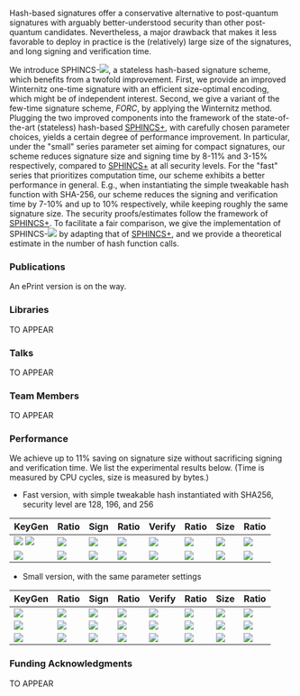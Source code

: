 Hash-based signatures offer a conservative alternative to post-quantum signatures with arguably better-understood security than other post-quantum candidates. Nevertheless, a major drawback that makes it less favorable to deploy in practice is the (relatively) large size of the signatures, and long signing and verification time.

We introduce SPHINCS-<img src="https://render.githubusercontent.com/render/math?math=\alpha">, a stateless hash-based signature scheme, which benefits from a twofold improvement. First, we provide an improved Winternitz one-time signature with an efficient size-optimal encoding, which might be of independent interest. Second, we give a variant of the few-time signature scheme, _FORC_, by applying the  Winternitz method. Plugging the two improved components into the framework of the state-of-the-art (stateless) hash-based [SPHINCS+](https://sphincs.org/index.html), with carefully chosen parameter choices, yields a certain degree of performance improvement. In particular, under the "small" series parameter set aiming for compact signatures, our scheme reduces signature size and signing time by 8-11% and 3-15% respectively, compared to [SPHINCS+](https://sphincs.org/index.html) at all security levels. For the "fast" series that prioritizes computation time, our scheme exhibits a better performance in general. E.g., when instantiating the simple tweakable hash function with SHA-256, our scheme reduces the signing and verification time by 7-10% and up to 10% respectively, while keeping roughly the same signature size. The security proofs/estimates follow the framework of [SPHINCS+](https://sphincs.org/index.html). To facilitate a fair comparison, we give the implementation of SPHINCS-<img src="https://render.githubusercontent.com/render/math?math=\alpha"> by adapting that of [SPHINCS+](https://sphincs.org/index.html), and we provide a theoretical estimate in the number of hash function calls. 
  
### Publications

An ePrint version is on the way.

### Libraries

TO APPEAR

### Talks

TO APPEAR

### Team Members

TO APPEAR

### Performance

We achieve up to 11% saving on signature size without sacrificing signing and verification time. We list the experimental results below. (Time is measured by CPU cycles, size is measured by bytes.)

- Fast version, with simple tweakable hash instantiated with SHA256, security level are 128, 196, and 256

| **KeyGen**       | **Ratio**  | **Sign**         | **Ratio**  | **Verify**       | **Ratio** | **Size** | **Ratio** |
| ---------------- | ---------- | ---------------- | ---------- | ---------------- | --------- | -------- | --------- |
| <img src="https://render.githubusercontent.com/render/math?math=\alpha"> <img src="https://render.githubusercontent.com/render/math?math=1.4\times 10^6"> | <img src="https://render.githubusercontent.com/render/math?math=-50.72%"> | <img src="https://render.githubusercontent.com/render/math?math=3.5\times 10^7"> | <img src="https://render.githubusercontent.com/render/math?math=-10.28\%"> | <img src="https://render.githubusercontent.com/render/math?math=2.9\times 10^6"> | <img src="https://render.githubusercontent.com/render/math?math=-1.52\%"> | <img src="https://render.githubusercontent.com/render/math?math=35640">  | <img src="https://render.githubusercontent.com/render/math?math=-0.07\%"> |
| <img src="https://render.githubusercontent.com/render/math?math=3.8\times 10^6"> | <img src="https://render.githubusercontent.com/render/math?math=-47.87\%"> | <img src="https://render.githubusercontent.com/render/math?math=7.2\times 10^7"> | <img src="https://render.githubusercontent.com/render/math?math=-8.64\%">  | <img src="https://render.githubusercontent.com/render/math?math=3.1\times 10^6"> | <img src="https://render.githubusercontent.com/render/math?math=+1.70\%"> | <img src="https://render.githubusercontent.com/render/math?math=49696">  | <img src="https://render.githubusercontent.com/render/math?math=-0.32\%"> |

- Small version, with the same parameter settings

| **KeyGen**       | **Ratio**      | **Sign**         | **Ratio**      | **Verify**       | **Ratio**      | **Size** | **Ratio**  |
| ---------------- | ---------- | ---------------- | ---------- | ---------------- | ---------- | -------- | ---------- |
| <img src="https://render.githubusercontent.com/render/math?math=4.8\times 10^7"> | <img src="https://render.githubusercontent.com/render/math?math=-23.41\%"> | <img src="https://render.githubusercontent.com/render/math?math=4.6\times 10^8"> | <img src="https://render.githubusercontent.com/render/math?math=-3.34\%">  | <img src="https://render.githubusercontent.com/render/math?math=1.2\times 10^6"> | <img src="https://render.githubusercontent.com/render/math?math=+58.48\%"> | <img src="https://render.githubusercontent.com/render/math?math=6960">   | <img src="https://render.githubusercontent.com/render/math?math=-11.41\%"> |
| <img src="https://render.githubusercontent.com/render/math?math=8.0\times 10^7"> | <img src="https://render.githubusercontent.com/render/math?math=-12.66\%"> | <img src="https://render.githubusercontent.com/render/math?math=7.2\times 10^8"> | <img src="https://render.githubusercontent.com/render/math?math=-16.85\%"> | <img src="https://render.githubusercontent.com/render/math?math=2.0\times 10^6"> | <img src="https://render.githubusercontent.com/render/math?math=+65.25\%"> | <img src="https://render.githubusercontent.com/render/math?math=14784">  | <img src="https://render.githubusercontent.com/render/math?math=-8.88\%">  |
| <img src="https://render.githubusercontent.com/render/math?math=6.1\times 10^7"> | <img src="https://render.githubusercontent.com/render/math?math=+0.31\%">  | <img src="https://render.githubusercontent.com/render/math?math=6.6\times 10^8"> | <img src="https://render.githubusercontent.com/render/math?math=-15.15\%"> | <img src="https://render.githubusercontent.com/render/math?math=3.3\times 10^6"> | <img src="https://render.githubusercontent.com/render/math?math=+84.76\%"> | <img src="https://render.githubusercontent.com/render/math?math=27104">  | <img src="https://render.githubusercontent.com/render/math?math=-9.02\%">  |


### Funding Acknowledgments

TO APPEAR

